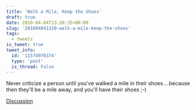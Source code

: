 ```yaml
---
title: 'Walk a Mile, Keep the Shoes'
draft: true
date: 2010-04-04T13:20:35+00:00
slug: '201004041320-walk-a-mile-keep-the-shoes'
tags:
  - tweets
is_tweet: true
tweet_info:
  id: '11574970374'
  type: 'post'
  is_thread: False
---
```




Never criticize a person until you've walked a mile in their shoes....because then they'll be a mile away, and you'll have their shoes ;-)

[Discussion](https://x.com/sytelus/status/11574970374)
